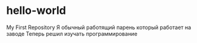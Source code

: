 # hello-world
My First Repository
Я обычный  работящий  парень который  работает на заводе
Теперь решил  изучать программирование

